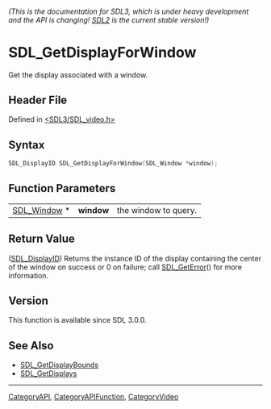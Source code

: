 ###### (This is the documentation for SDL3, which is under heavy development and the API is changing! [SDL2](https://wiki.libsdl.org/SDL2/) is the current stable version!)
# SDL_GetDisplayForWindow

Get the display associated with a window.

## Header File

Defined in [<SDL3/SDL_video.h>](https://github.com/libsdl-org/SDL/blob/main/include/SDL3/SDL_video.h)

## Syntax

```c
SDL_DisplayID SDL_GetDisplayForWindow(SDL_Window *window);
```

## Function Parameters

|                            |            |                      |
| -------------------------- | ---------- | -------------------- |
| [SDL_Window](SDL_Window) * | **window** | the window to query. |

## Return Value

([SDL_DisplayID](SDL_DisplayID)) Returns the instance ID of the display
containing the center of the window on success or 0 on failure; call
[SDL_GetError](SDL_GetError)() for more information.

## Version

This function is available since SDL 3.0.0.

## See Also

- [SDL_GetDisplayBounds](SDL_GetDisplayBounds)
- [SDL_GetDisplays](SDL_GetDisplays)

----
[CategoryAPI](CategoryAPI), [CategoryAPIFunction](CategoryAPIFunction), [CategoryVideo](CategoryVideo)

